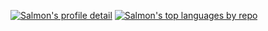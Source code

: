[![Salmon's profile detail](http://github-profile-summary-cards.vercel.app/api/cards/profile-details?username=AAAR-Salmon&theme=github)](https://github.com/vn7n24fzkq/github-profile-summary-cards)
[![Salmon's top languages by repo](http://github-profile-summary-cards.vercel.app/api/cards/repos-per-language?username=AAAR-Salmon&theme=github&exclude=TeX)](https://github.com/vn7n24fzkq/github-profile-summary-cards)

